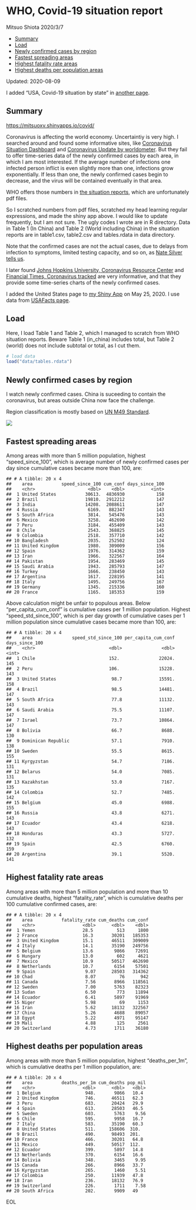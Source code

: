 WHO, Covid-19 situation report
================
Mitsuo Shiota
2020/3/7

  - [Summary](#summary)
  - [Load](#load)
  - [Newly confirmed cases by region](#newly-confirmed-cases-by-region)
  - [Fastest spreading areas](#fastest-spreading-areas)
  - [Highest fatality rate areas](#highest-fatality-rate-areas)
  - [Highest deaths per population
    areas](#highest-deaths-per-population-areas)

Updated: 2020-08-09

I added “USA, Covid-19 situation by state” in [another page](USA.md).

## Summary

<https://mitsuoxv.shinyapps.io/covid/>

Coronavirus is affecting the world economy. Uncertaintiy is very high. I
searched around and found some informative sites, like [Coronavirus
Situation
Dashboard](https://who.maps.arcgis.com/apps/opsdashboard/index.html#/c88e37cfc43b4ed3baf977d77e4a0667)
and [Coronavirus Update by
worldometer](https://www.worldometers.info/coronavirus/). But they fail
to offer time-series data of the newly confirmed cases by each area, in
which I am most interested. If the average number of infections one
infected person inflict is even slightly more than one, infections grow
exponentially. If less than one, the newly confirmed cases begin to
decrease, and the virus will be contained eventually in that area.

WHO offers those numbers in [the situation
reports](https://www.who.int/emergencies/diseases/novel-coronavirus-2019/situation-reports/),
which are unfortunately pdf files.

So I scratched numbers from pdf files, scratched my head learning
regular expressions, and made the shiny app above. I would like to
update frequently, but I am not sure. The ugly codes I wrote are in R
directory. Data in Table 1 (In China) and Table 2 (World including
China) in the situation reports are in table1.csv, table2.csv and
tables.rdata in data directory.

Note that the confirmed cases are not the actual cases, due to delays
from infection to symptoms, limited testing capacity, and so on, as
[Nate Silver tells
us](https://fivethirtyeight.com/features/coronavirus-case-counts-are-meaningless/).

I later found [Johns Hopkins University, Coronavirus Resource
Center](https://coronavirus.jhu.edu/) and [Financial Times, Coronavirus
tracked](https://www.ft.com/content/a26fbf7e-48f8-11ea-aeb3-955839e06441)
are very informative, and that they provide some time-series charts of
the newly confirmed cases.

I added the United States page to [my Shiny
App](https://mitsuoxv.shinyapps.io/covid/) on May 25, 2020. I use data
from [USAFacts
page](https://usafacts.org/visualizations/coronavirus-covid-19-spread-map/).

## Load

Here, I load Table 1 and Table 2, which I managed to scratch from WHO
situation reports. Beware Table 1 (in\_china) includes total, but Table
2 (world) does not include subtotal or total, as I cut them.

``` r
# load data
load("data/tables.rdata")
```

## Newly confirmed cases by region

I watch newly confirmed cases. China is suceeding to contain the
coronavirus, but areas outside China now face the challenge.

Region classification is mostly based on [UN M49
Standard](https://unstats.un.org/unsd/methodology/m49/).

![](README_files/figure-gfm/chart-1.png)<!-- -->

## Fastest spreading areas

Among areas with more than 5 million population, highest
“speed\_since\_100”, which is average number of newly confirmed cases
per day since cumulative cases became more than 100, are:

    ## # A tibble: 20 x 4
    ##    area           speed_since_100 cum_conf days_since_100
    ##    <chr>                    <dbl>    <dbl>          <int>
    ##  1 United States           30613.  4836930            158
    ##  2 Brazil                  19810.  2912212            147
    ##  3 India                   14208.  2088611            147
    ##  4 Russia                   6169.   882347            143
    ##  5 South Africa             3814.   545476            143
    ##  6 Mexico                   3258.   462690            142
    ##  7 Peru                     3184.   455409            143
    ##  8 Chile                    2543.   368825            145
    ##  9 Colombia                 2518.   357710            142
    ## 10 Bangladesh               2035.   252502            124
    ## 11 United Kingdom           1980.   309009            156
    ## 12 Spain                    1976.   314362            159
    ## 13 Iran                     1966.   322567            164
    ## 14 Pakistan                 1954.   283469            145
    ## 15 Saudi Arabia             1943.   285793            147
    ## 16 Turkey                   1666.   238450            143
    ## 17 Argentina                1617.   228195            141
    ## 18 Italy                    1495.   249756            167
    ## 19 Germany                  1345.   215336            160
    ## 20 France                   1165.   185353            159

Above calculation might be unfair to populous areas. Below
“per\_capita\_cum\_conf” is cumulative cases per 1 million population.
Highest “speed\_std\_since\_100”, which is per day growth of cumulative
cases per 1 million population since cumulative cases became more than
100, are:

    ## # A tibble: 20 x 4
    ##    area               speed_std_since_100 per_capita_cum_conf days_since_100
    ##    <chr>                            <dbl>               <dbl>          <int>
    ##  1 Chile                            152.               22024.            145
    ##  2 Peru                             106.               15228.            143
    ##  3 United States                     98.7              15591.            158
    ##  4 Brazil                            98.5              14481.            147
    ##  5 South Africa                      77.8              11132.            143
    ##  6 Saudi Arabia                      75.5              11107.            147
    ##  7 Israel                            73.7              10864.            147
    ##  8 Bolivia                           66.7               8688.            130
    ##  9 Dominican Republic                57.1               7910.            138
    ## 10 Sweden                            55.5               8615.            155
    ## 11 Kyrgyzstan                        54.7               7186.            131
    ## 12 Belarus                           54.0               7085.            131
    ## 13 Kazakhstan                        53.0               7167.            135
    ## 14 Colombia                          52.7               7485.            142
    ## 15 Belgium                           45.0               6988.            155
    ## 16 Russia                            43.8               6271.            143
    ## 17 Ecuador                           43.4               6218.            143
    ## 18 Honduras                          43.3               5727.            132
    ## 19 Spain                             42.5               6760.            159
    ## 20 Argentina                         39.1               5520.            141

## Highest fatality rate areas

Among areas with more than 5 million population and more than 10
cumulative deaths, highest “fatality\_rate”, which is cumulative deaths
per 100 cumulative confirmed cases, are:

    ## # A tibble: 20 x 4
    ##    area           fatality_rate cum_deaths cum_conf
    ##    <chr>                  <dbl>      <dbl>    <dbl>
    ##  1 Yemen                  28.5         513     1800
    ##  2 France                 16.3       30201   185353
    ##  3 United Kingdom         15.1       46511   309009
    ##  4 Italy                  14.1       35190   249756
    ##  5 Belgium                13.6        9866    72691
    ##  6 Hungary                13.0         602     4621
    ##  7 Mexico                 10.9       50517   462690
    ##  8 Netherlands            10.7        6154    57501
    ##  9 Spain                   9.07      28503   314362
    ## 10 Chad                    8.07         76      942
    ## 11 Canada                  7.56       8966   118561
    ## 12 Sweden                  7.00       5763    82323
    ## 13 Sudan                   6.50        773    11894
    ## 14 Ecuador                 6.41       5897    91969
    ## 15 Niger                   5.98         69     1153
    ## 16 Iran                    5.62      18132   322567
    ## 17 China                   5.26       4688    89057
    ## 18 Egypt                   5.22       4971    95147
    ## 19 Mali                    4.88        125     2561
    ## 20 Switzerland             4.73       1711    36180

## Highest deaths per population areas

Among areas with more than 5 million population, highest
“deaths\_per\_1m”, which is cumulative deaths per 1 million
population, are:

    ## # A tibble: 20 x 4
    ##    area           deaths_per_1m cum_deaths pop_mil
    ##    <chr>                  <dbl>      <dbl>   <dbl>
    ##  1 Belgium                 948.       9866   10.4 
    ##  2 United Kingdom          746.      46511   62.3 
    ##  3 Peru                    683.      20424   29.9 
    ##  4 Spain                   613.      28503   46.5 
    ##  5 Sweden                  603.       5763    9.56
    ##  6 Chile                   595.       9958   16.7 
    ##  7 Italy                   583.      35190   60.3 
    ##  8 United States           511.     158606  310.  
    ##  9 Brazil                  490.      98493  201.  
    ## 10 France                  466.      30201   64.8 
    ## 11 Mexico                  449.      50517  112.  
    ## 12 Ecuador                 399.       5897   14.8 
    ## 13 Netherlands             370.       6154   16.6 
    ## 14 Bolivia                 348.       3465    9.95
    ## 15 Canada                  266.       8966   33.7 
    ## 16 Kyrgyzstan              265.       1460    5.51
    ## 17 Colombia                250.      11939   47.8 
    ## 18 Iran                    236.      18132   76.9 
    ## 19 Switzerland             226.       1711    7.58
    ## 20 South Africa            202.       9909   49

EOL
